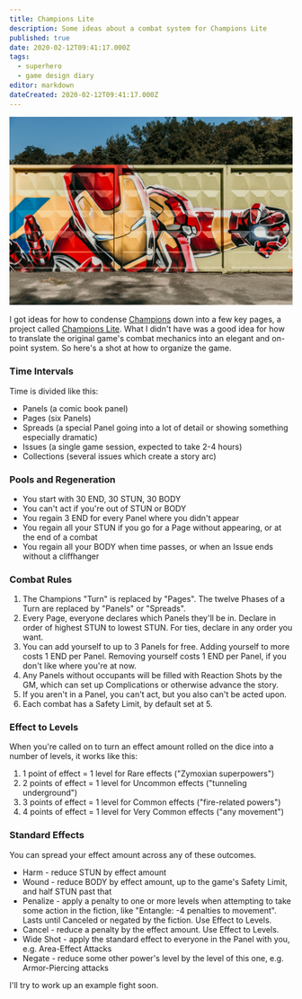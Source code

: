 ```yaml
---
title: Champions Lite
description: Some ideas about a combat system for Champions Lite
published: true
date: 2020-02-12T09:41:17.000Z
tags:
  - superhero
  - game design diary
editor: markdown
dateCreated: 2020-02-12T09:41:17.000Z
---
```


![Featured Image](champions-lite.jpg)

I got ideas for how to condense [Champions](https://en.wikipedia.org/wiki/Champions_(role-playing_game)) down into a few key pages, a project called [Champions Lite](https://docs.google.com/document/d/106Wa591CzAyqeiwYJX8hu2YsBGFWTDCqgam5MQP6GlM/edit). What I didn't have was a good idea for how to translate the original game's combat mechanics into an elegant and on-point system. So here's a shot at how to organize the game.

### Time Intervals

Time is divided like this:

* Panels (a comic book panel)
* Pages (six Panels)
* Spreads (a special Panel going into a lot of detail or showing something especially dramatic)
* Issues (a single game session, expected to take 2-4 hours)
* Collections (several issues which create a story arc)

### Pools and Regeneration

* You start with 30 END, 30 STUN, 30 BODY
* You can't act if you're out of STUN or BODY
* You regain 3 END for every Panel where you didn't appear
* You regain all your STUN if you go for a Page without appearing, or at the end of a combat
* You regain all your BODY when time passes, or when an Issue ends without a cliffhanger

### Combat Rules

1. The Champions "Turn" is replaced by "Pages". The twelve Phases of a Turn are replaced by "Panels" or "Spreads".
2. Every Page, everyone declares which Panels they'll be in. Declare in order of highest STUN to lowest STUN. For ties, declare in any order you want.
3. You can add yourself to up to 3 Panels for free. Adding yourself to more costs 1 END per Panel. Removing yourself costs 1 END per Panel, if you don't like where you're at now.
4. Any Panels without occupants will be filled with Reaction Shots by the GM, which can set up Complications or otherwise advance the story.
5. If you aren't in a Panel, you can't act, but you also can't be acted upon.
6. Each combat has a Safety Limit, by default set at 5.

### Effect to Levels

When you're called on to turn an effect amount rolled on the dice into a number of levels, it works like this:

1. 1 point of effect = 1 level for Rare effects ("Zymoxian superpowers")
2. 2 points of effect = 1 level for Uncommon effects ("tunneling underground")
3. 3 points of effect = 1 level for Common effects ("fire-related powers")
4. 4 points of effect = 1 level for Very Common effects ("any movement")

### Standard Effects

You can spread your effect amount across any of these outcomes.

* Harm - reduce STUN by effect amount
* Wound - reduce BODY by effect amount, up to the game's Safety Limit, and half STUN past that
* Penalize - apply a penalty to one or more levels when attempting to take some action in the fiction, like "Entangle: -4 penalties to movement". Lasts until Canceled or negated by the fiction. Use Effect to Levels.
* Cancel - reduce a penalty by the effect amount. Use Effect to Levels.
* Wide Shot - apply the standard effect to everyone in the Panel with you, e.g. Area-Effect Attacks
* Negate - reduce some other power's level by the level of this one, e.g. Armor-Piercing attacks

I'll try to work up an example fight soon.


    